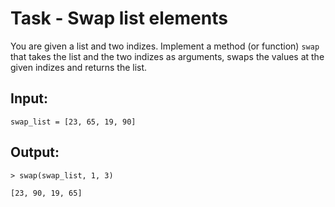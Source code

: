 # Task - Swap list elements

You are given a list and two indizes. Implement a method (or function) `swap` that takes the list and the two indizes as arguments, swaps the values at the given indizes and returns the list.

## Input:

```
swap_list = [23, 65, 19, 90]
```

## Output:

```
> swap(swap_list, 1, 3)

[23, 90, 19, 65]
```
